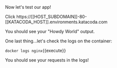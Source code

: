 Now let's test our app!  

Click https://[[HOST_SUBDOMAIN]]-80-[[KATACODA_HOST]].environments.katacoda.com

You should see your "Howdy World" output.

One last thing...let's check the logs on the container:

`docker logs nginx`{{execute}}

You should see your requests in the logs!

